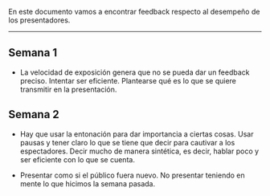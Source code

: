 En este documento vamos a encontrar feedback respecto al desempeño de los presentadores.
****
## Semana 1
+ La velocidad de exposición genera que no se pueda dar un feedback preciso. Intentar ser eficiente. Plantearse qué es lo que se quiere transmitir en la presentación. 

## Semana 2

+ Hay que usar la entonación para dar importancia a ciertas cosas. Usar pausas y tener claro lo que se tiene que decir para cautivar a los espectadores. Decir mucho de manera sintética, es decir, hablar poco y ser eficiente con lo que se cuenta.

+ Presentar como si el público fuera nuevo. No presentar teniendo en mente lo que hicimos la semana pasada.